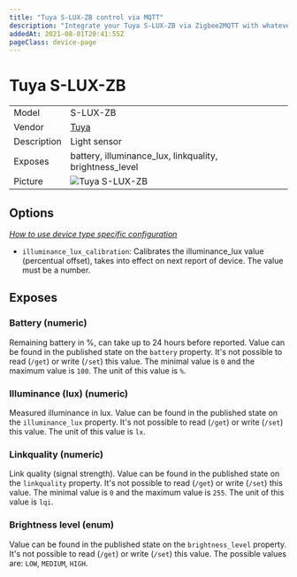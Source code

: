 ```yaml
---
title: "Tuya S-LUX-ZB control via MQTT"
description: "Integrate your Tuya S-LUX-ZB via Zigbee2MQTT with whatever smart home infrastructure you are using without the vendor's bridge or gateway."
addedAt: 2021-08-01T20:41:55Z
pageClass: device-page
---
```


<!-- !!!! -->
<!-- ATTENTION: This file is auto-generated through docgen! -->
<!-- You can only edit the "Notes"-Section between the two comment lines "Notes BEGIN" and "Notes END". -->
<!-- Do not use h1 or h2 heading within "## Notes"-Section. -->
<!-- !!!! -->

# Tuya S-LUX-ZB

|     |     |
|-----|-----|
| Model | S-LUX-ZB  |
| Vendor  | [Tuya](/supported-devices/#v=Tuya)  |
| Description | Light sensor |
| Exposes | battery, illuminance_lux, linkquality, brightness_level |
| Picture | ![Tuya S-LUX-ZB](https://www.zigbee2mqtt.io/images/devices/S-LUX-ZB.png) |


<!-- Notes BEGIN: You can edit here. Add "## Notes" headline if not already present. -->


<!-- Notes END: Do not edit below this line -->



## Options
*[How to use device type specific configuration](../guide/configuration/devices-groups.md#specific-device-options)*

* `illuminance_lux_calibration`: Calibrates the illuminance_lux value (percentual offset), takes into effect on next report of device. The value must be a number.


## Exposes

### Battery (numeric)
Remaining battery in %, can take up to 24 hours before reported.
Value can be found in the published state on the `battery` property.
It's not possible to read (`/get`) or write (`/set`) this value.
The minimal value is `0` and the maximum value is `100`.
The unit of this value is `%`.

### Illuminance (lux) (numeric)
Measured illuminance in lux.
Value can be found in the published state on the `illuminance_lux` property.
It's not possible to read (`/get`) or write (`/set`) this value.
The unit of this value is `lx`.

### Linkquality (numeric)
Link quality (signal strength).
Value can be found in the published state on the `linkquality` property.
It's not possible to read (`/get`) or write (`/set`) this value.
The minimal value is `0` and the maximum value is `255`.
The unit of this value is `lqi`.

### Brightness level (enum)
Value can be found in the published state on the `brightness_level` property.
It's not possible to read (`/get`) or write (`/set`) this value.
The possible values are: `LOW`, `MEDIUM`, `HIGH`.

